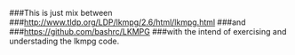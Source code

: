 ###This is just mix between 
###http://www.tldp.org/LDP/lkmpg/2.6/html/lkmpg.html 
###and 
###https://github.com/bashrc/LKMPG
###with the intend of exercising and understading the lkmpg code.
